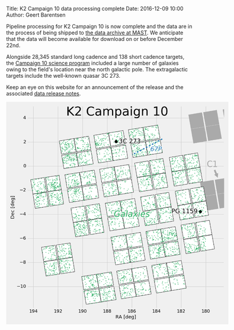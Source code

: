 Title: K2 Campaign 10 data processing complete
Date: 2016-12-09 10:00
Author: Geert Barentsen

Pipeline processing for K2 Campaign 10 is now complete
and the data are in the process of being shipped
to [the data archive at MAST](http://archive.stsci.edu/k2).
We anticipate that the data will become available for download
on or before December 22nd.

Alongside 28,345 standard long cadence and 138 short cadence targets,
the [Campaign 10 science program](https://keplerscience.arc.nasa.gov/k2-approved-programs.html#campaign-10)
included a large number of galaxies owing to the field's location
near the north galactic pole.
The extragalactic targets include the well-known quasar 3C 273.

Keep an eye on this website for an announcement of the release
and the associated [data release notes](k2-data-release-notes.html).

<a href="images/k2/k2-c10-field.png"><img class="img-responsive" style="max-width:600px;" src="images/k2/k2-c10-field.png"></a>
